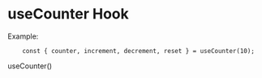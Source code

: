 # useCounter Hook


Example:
```
    const { counter, increment, decrement, reset } = useCounter(10);
```

useCounter()